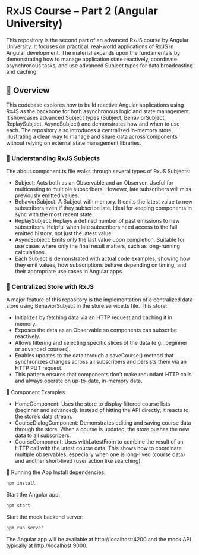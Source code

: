 # RxJS Course – Part 2 (Angular University)

This repository is the second part of an advanced RxJS course by Angular University. It focuses on practical, real-world applications of RxJS in Angular development. The material expands upon the fundamentals by demonstrating how to manage application state reactively, coordinate asynchronous tasks, and use advanced Subject types for data broadcasting and caching.

## 🧠 Overview
This codebase explores how to build reactive Angular applications using RxJS as the backbone for both asynchronous logic and state management. It showcases advanced Subject types (Subject, BehaviorSubject, ReplaySubject, AsyncSubject) and demonstrates how and when to use each. The repository also introduces a centralized in-memory store, illustrating a clean way to manage and share data across components without relying on external state management libraries.

### 🔄 Understanding RxJS Subjects

The about.component.ts file walks through several types of RxJS Subjects:
- Subject: Acts both as an Observable and an Observer. Useful for multicasting to multiple subscribers. However, late subscribers will miss previously emitted values.
- BehaviorSubject: A Subject with memory. It emits the latest value to new subscribers even if they subscribe late. Ideal for keeping components in sync with the most recent state.
- ReplaySubject: Replays a defined number of past emissions to new subscribers. Helpful when late subscribers need access to the full emitted history, not just the latest value.
- AsyncSubject: Emits only the last value upon completion. Suitable for use cases where only the final result matters, such as long-running calculations.
- Each Subject is demonstrated with actual code examples, showing how they emit values, how subscriptions behave depending on timing, and their appropriate use cases in Angular apps.

### 🏪 Centralized Store with RxJS
A major feature of this repository is the implementation of a centralized data store using BehaviorSubject in the store.service.ts file. This store:
- Initializes by fetching data via an HTTP request and caching it in memory.
- Exposes the data as an Observable so components can subscribe reactively.
- Allows filtering and selecting specific slices of the data (e.g., beginner or advanced courses).
- Enables updates to the data through a saveCourse() method that synchronizes changes across all subscribers and persists them via an HTTP PUT request.
- This pattern ensures that components don’t make redundant HTTP calls and always operate on up-to-date, in-memory data.

🧩 Component Examples
- HomeComponent: Uses the store to display filtered course lists (beginner and advanced). Instead of hitting the API directly, it reacts to the store’s data stream.
- CourseDialogComponent: Demonstrates editing and saving course data through the store. When a course is updated, the store pushes the new data to all subscribers.
- CourseComponent: Uses withLatestFrom to combine the result of an HTTP call with the latest course data. This shows how to coordinate multiple observables, especially when one is long-lived (course data) and another short-lived (user action like searching).

🚀 Running the App
Install dependencies:

```bash
npm install
```

Start the Angular app:

```bash
npm start
```

Start the mock backend server:

```bash
npm run server
```
The Angular app will be available at http://localhost:4200 and the mock API typically at http://localhost:9000.
